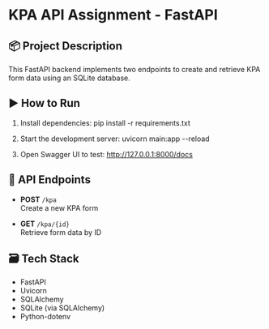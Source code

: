 # KPA API Assignment - FastAPI

## 📦 Project Description

This FastAPI backend implements two endpoints to create and retrieve KPA form data using an SQLite database.

## ▶️ How to Run

1. Install dependencies:
pip install -r requirements.txt

2. Start the development server:
uvicorn main:app --reload

3. Open Swagger UI to test:
http://127.0.0.1:8000/docs


## 🚀 API Endpoints

- **POST** `/kpa`  
  Create a new KPA form

- **GET** `/kpa/{id}`  
  Retrieve form data by ID

## 🗃 Tech Stack

- FastAPI
- Uvicorn
- SQLAlchemy
- SQLite (via SQLAlchemy)
- Python-dotenv

